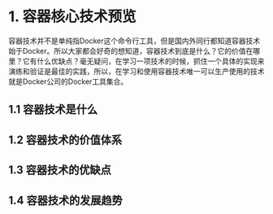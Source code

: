 # 1. 容器核心技术预览

容器技术并不是单纯指Docker这个命令行工具，但是国内外同行都知道容器技术始于Docker。所以大家都会好奇的想知道，容器技术到底是什么？它的价值在哪里？它有什么优缺点？毫无疑问，在学习一项技术的时候，抓住一个具体的实现来演练和验证是最佳的实践，所以，在学习和使用容器技术唯一可以生产使用的技术就是Docker公司的Docker工具集合。

## 1.1 容器技术是什么

## 1.2 容器技术的价值体系

## 1.3 容器技术的优缺点

## 1.4 容器技术的发展趋势





